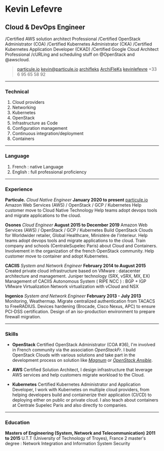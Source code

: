 # Kevin Lefevre
## Cloud & DevOps Engineer

/Certified AWS solution architect Professional
/Certified OpenStack Administrator (COA)
/Certified Kubernetes Administrator (CKA)
/Certified Kubernetes Application Developer (CKAD)
/Certified Google Cloud Architect Professional
/cURLing and scheduling stuff on @OpenStack and @awscloud.

> <i class="fa fa-globe" aria-hidden="true"></i> [particule.io](https://particule.io)
> <i class="fa fa-envelope" aria-hidden="true"></i> [kevin@particule.io](mailto:kevin@particule.io)
> <i class="fa fa-github" aria-hidden="true"></i> [archifleks](https://github.com/ArchiFleKs)
> <i class="fa fa-twitter-square" aria-hidden="true"></i> [ArchiFleKs](https://twitter.com/ArchiFleKs)
> <i class="fa fa-linkedin-square" aria-hidden="true"></i> [kevinlefevre](https://fr.linkedin.com/in/kevinlefevre/en)
> <i class="fa fa-phone-square" aria-hidden="true"></i> +33 6 95 65 58 92

------

### Technical

1. Cloud providers
1. Networking
1. Kubernetes
1. OpenStack
1. Infrastructure as Code
1. Configuration management
1. Continuous integration/deployment
1. Containers

------

### Language

1. French : native Language
1. English : full professional proficiency

------

### Experience

**Particule.** *Cloud Native Engineer* __January 2020 to present__
	[particule.io](https://particule.io)
	Amazon Web Services (AWS) / OpenStack / GCP / Kubernetes
	Help customer move to Cloud Native Technology
	Help teams adopt devops tools and migrate applications to the cloud.

**Osones** *Cloud Engineer* __August 2015 to December 2019__
	Amazon Web Services (AWS) / OpenStack / GCP / Kubernetes
	Build OpenStack Clouds for Worldwider retailer, Global Healthcare, Ministère de l'interieur.
	Help teams adopt devops tools and migrate applications to the cloud.
	Train company and schools (CentraleSupelec Paris) about Cloud and Containers.
	Involvement in the organization of the french OpenStack community.
	Help customer move to container and adopt Kubernetes.

**CACIIS** *System and Network Engineer* __February 2014 to August 2015__
	Created private cloud infrastructure based on VMware : datacenter architecture and management.
	Juniper technology (SRX, vSRX, MX, EX)
	Management of CACIIS Autonomous System ( RIPE NCC ) : BGP + IGP
	VMware Virtualization
	Network virtualization with vCloud and NSX

**Ingenico** *System and Network Engineer* __February 2013 - July 2013__
	Monitoring, Weathermap.
	Migrate centralized authentication from TACACS to FreeRADIUS.
	Devices hardening (Brocade, Cisco Nexus, APC) to ensure PCI-DSS certification.
	Design of an iso-production environment to prepare firewall migration.

------

### Skills

* **OpenStack**
	Certified OpenStack Administrator (COA #36), I'm involved in French community via the association *OpenStackFr*. I build OpenStack Clouds with various solutions and take part in the development process on solution like [*Magnum*](http://docs.openstack.org/developer/magnum/) or [*OpenStack Ansible*](http://docs.openstack.org/developer/openstack-ansible/).

* **AWS**
	Certified Solution Architect, I design infrastructure that leverage AWS services and help customers migrate workload to the Cloud.

* **Kubernetes**
	Certified Kubernetes Administrator and Application Developer, I work with Kubernetes on multiple cloud providers, from helping developers build and containerize their application (CI/CD) to deploying either on public or private cloud. I also teach about containers at Centrale Supelec Paris and also directly to companies.

------

### Education

**Masters of Engineering (System, Network and Telecommunication)** __2011 to 2015__
	U.T.T (University of Technology of Troyes), France
	2 master's degree : Network Integration and Information System Security
